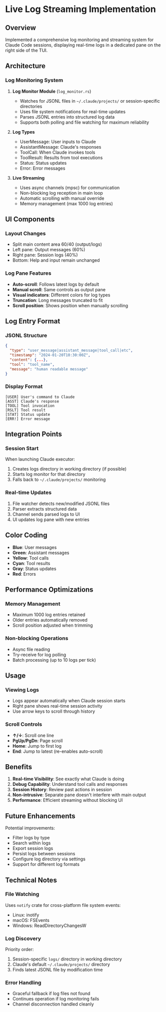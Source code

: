 # Live Log Streaming Implementation

## Overview
Implemented a comprehensive log monitoring and streaming system for Claude Code sessions, displaying real-time logs in a dedicated pane on the right side of the TUI.

## Architecture

### Log Monitoring System
1. **Log Monitor Module** (`log_monitor.rs`)
   - Watches for JSONL files in `~/.claude/projects/` or session-specific directories
   - Uses file system notifications for real-time updates
   - Parses JSONL entries into structured log data
   - Supports both polling and file watching for maximum reliability

2. **Log Types**
   - UserMessage: User inputs to Claude
   - AssistantMessage: Claude's responses
   - ToolCall: When Claude invokes tools
   - ToolResult: Results from tool executions
   - Status: Status updates
   - Error: Error messages

3. **Live Streaming**
   - Uses async channels (mpsc) for communication
   - Non-blocking log reception in main loop
   - Automatic scrolling with manual override
   - Memory management (max 1000 log entries)

## UI Components

### Layout Changes
- Split main content area 60/40 (output/logs)
- Left pane: Output messages (60%)
- Right pane: Session logs (40%)
- Bottom: Help and input remain unchanged

### Log Pane Features
- **Auto-scroll**: Follows latest logs by default
- **Manual scroll**: Same controls as output pane
- **Visual indicators**: Different colors for log types
- **Truncation**: Long messages truncated to fit
- **Scroll position**: Shows position when manually scrolling

## Log Entry Format

### JSONL Structure
```json
{
  "type": "user_message|assistant_message|tool_call|etc",
  "timestamp": "2024-01-20T10:30:00Z",
  "content": {...},
  "tool": "tool_name",
  "message": "human readable message"
}
```

### Display Format
```
[USER] User's command to Claude
[ASST] Claude's response
[TOOL] Tool invocation
[RSLT] Tool result
[STAT] Status update
[ERR!] Error message
```

## Integration Points

### Session Start
When launching Claude executor:
1. Creates logs directory in working directory (if possible)
2. Starts log monitor for that directory
3. Falls back to `~/.claude/projects/` monitoring

### Real-time Updates
1. File watcher detects new/modified JSONL files
2. Parser extracts structured data
3. Channel sends parsed logs to UI
4. UI updates log pane with new entries

## Color Coding
- **Blue**: User messages
- **Green**: Assistant messages
- **Yellow**: Tool calls
- **Cyan**: Tool results
- **Gray**: Status updates
- **Red**: Errors

## Performance Optimizations

### Memory Management
- Maximum 1000 log entries retained
- Older entries automatically removed
- Scroll position adjusted when trimming

### Non-blocking Operations
- Async file reading
- Try-receive for log polling
- Batch processing (up to 10 logs per tick)

## Usage

### Viewing Logs
- Logs appear automatically when Claude session starts
- Right pane shows real-time session activity
- Use arrow keys to scroll through history

### Scroll Controls
- **↑/↓**: Scroll one line
- **PgUp/PgDn**: Page scroll
- **Home**: Jump to first log
- **End**: Jump to latest (re-enables auto-scroll)

## Benefits

1. **Real-time Visibility**: See exactly what Claude is doing
2. **Debug Capability**: Understand tool calls and responses
3. **Session History**: Review past actions in session
4. **Non-intrusive**: Separate pane doesn't interfere with main output
5. **Performance**: Efficient streaming without blocking UI

## Future Enhancements

Potential improvements:
- Filter logs by type
- Search within logs
- Export session logs
- Persist logs between sessions
- Configure log directory via settings
- Support for different log formats

## Technical Notes

### File Watching
Uses `notify` crate for cross-platform file system events:
- Linux: inotify
- macOS: FSEvents
- Windows: ReadDirectoryChangesW

### Log Discovery
Priority order:
1. Session-specific `logs/` directory in working directory
2. Claude's default `~/.claude/projects/` directory
3. Finds latest JSONL file by modification time

### Error Handling
- Graceful fallback if log files not found
- Continues operation if log monitoring fails
- Channel disconnection handled cleanly
